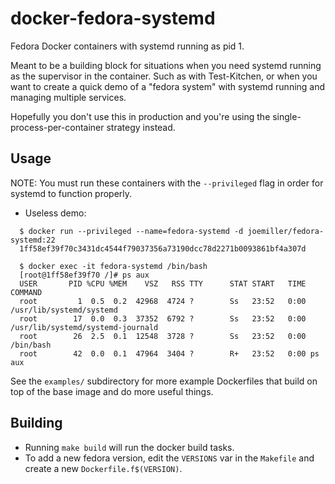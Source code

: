 docker-fedora-systemd
=====================

Fedora Docker containers with systemd running as pid 1.

Meant to be a building block for situations when you need systemd running as
the supervisor in the container. Such as with Test-Kitchen, or when you want
to create a quick demo of a "fedora system" with systemd running and managing
multiple services.

Hopefully you don't use this in production and you're using the
single-process-per-container strategy instead.

Usage
-----

NOTE: You must run these containers with the `--privileged` flag in order
for systemd to function properly.

- Useless demo:

```
  $ docker run --privileged --name=fedora-systemd -d joemiller/fedora-systemd:22
  1ff58ef39f70c3431dc4544f79037356a73190dcc78d2271b0093861bf4a307d

  $ docker exec -it fedora-systemd /bin/bash
  [root@1ff58ef39f70 /]# ps aux
  USER       PID %CPU %MEM    VSZ   RSS TTY      STAT START   TIME COMMAND
  root         1  0.5  0.2  42968  4724 ?        Ss   23:52   0:00 /usr/lib/systemd/systemd
  root        17  0.0  0.3  37352  6792 ?        Ss   23:52   0:00 /usr/lib/systemd/systemd-journald
  root        26  2.5  0.1  12548  3728 ?        Ss   23:52   0:00 /bin/bash
  root        42  0.0  0.1  47964  3404 ?        R+   23:52   0:00 ps aux
```

See the `examples/` subdirectory for more example Dockerfiles that build on
top of the base image and do more useful things.

Building
--------

- Running `make build` will run the docker build tasks.
- To add a new fedora version, edit the `VERSIONS` var in the `Makefile` and
  create a new `Dockerfile.f$(VERSION)`.
